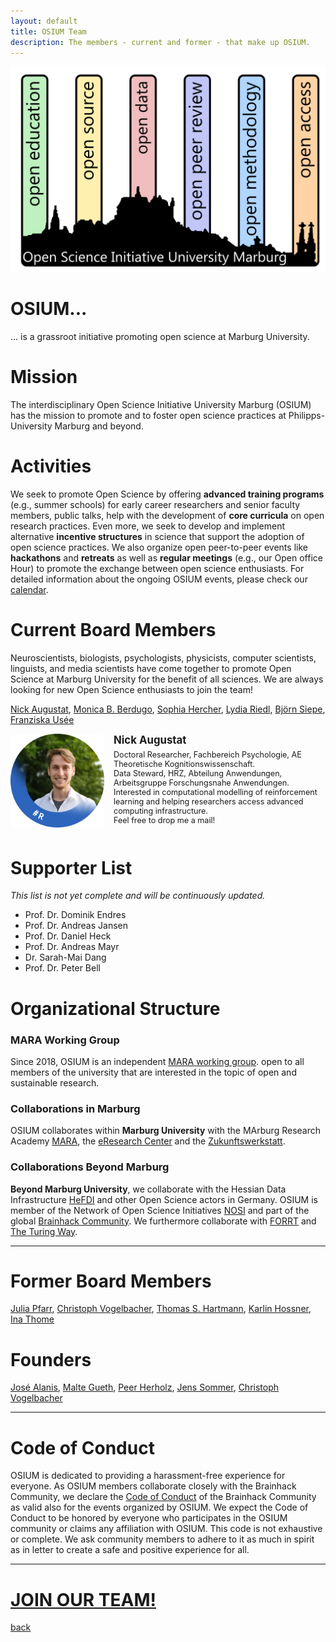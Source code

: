 ```yaml
---
layout: default
title: OSIUM Team
description: The members - current and former - that make up OSIUM.
---
```


![OSIUM_Logo](./assets/images/OSIUM_logo.png)

# OSIUM...
... is a grassroot initiative promoting open science at Marburg University.

# Mission
The interdisciplinary Open Science Initiative University Marburg (OSIUM) has the mission to promote and to foster open science practices at Philipps-University Marburg and beyond.

# Activities
We seek to promote Open Science by offering **advanced training programs** (e.g., summer schools) for early career researchers and senior faculty members, public talks, help with the development of **core curricula** on open research practices. Even more, we seek to develop and implement alternative **incentive structures** in science that support the adoption of open science practices.
We also organize open peer-to-peer events like **hackathons** and **retreats** as well as **regular meetings** (e.g., our Open office Hour) to promote the exchange between open science enthusiasts.
For detailed information about the ongoing OSIUM events, please check our [calendar](./calendar-page.md).

# Current Board Members 

Neuroscientists, biologists, psychologists, physicists, computer scientists, linguists, and media scientists have come together to promote Open Science at Marburg University for the benefit of all sciences. We are always looking for new Open Science enthusiasts to join the team!

<a href="https://www.linkedin.com/in/niau/">Nick Augustat</a>, <a href="https://www.researchgate.net/profile/Monica-Berdugo-Moreno">Monica B. Berdugo</a>, <a href="https://www.uni-marburg.de/de/universitaet/lehre/zukunftswerkstatt/das-team/sophia-hercher">Sophia Hercher</a>, <a href="https://orcid.org/0000-0003-4131-7891">Lydia Riedl</a>, <a href="https://de.linkedin.com/in/bj%C3%B6rn-siepe-11a750219">Björn Siepe</a>, <a href="https://orcid.org/0000-0002-0949-2000">Franziska Usée</a>

<div style="overflow: auto; margin-bottom: 20px;">
  <img src="./assets/images/Nick_Augustat.png" alt="Nick Augustat" width="150" style="float: left; margin-right: 15px; border-radius: 8px;">
  <div style="overflow: hidden;">
    <a href="https://www.linkedin.com/in/niau/" style="font-weight: bold; font-size: 1.2em; text-decoration: none;">Nick Augustat</a>
    <p style="margin-top: 6px; font-size: 0.9em;">
      Doctoral Researcher, Fachbereich Psychologie, AE Theoretische Kognitionswissenschaft.<br>
      Data Steward, HRZ, Abteilung Anwendungen, Arbeitsgruppe Forschungsnahe Anwendungen.<br>
      Interested in computational modelling of reinforcement learning and helping researchers access advanced computing infrastructure.<br>
      Feel free to drop me a mail!
    </p>
  </div>
</div>


# Supporter List
_This list is not yet complete and will be continuously updated._

* Prof. Dr. Dominik Endres
* Prof. Dr. Andreas Jansen
* Prof. Dr. Daniel Heck
* Prof. Dr. Andreas Mayr
* Dr. Sarah-Mai Dang
* Prof. Dr. Peter Bell

# Organizational Structure
### MARA Working Group
Since 2018, OSIUM is an independent <a href="https://www.uni-marburg.de/en/mara/networking/academic-groups/working-group-35/arbeitsgruppe-35-open-science-initiative-university-marburg-2018">MARA working group</a>. open to all members of the university that are interested in the topic of open and sustainable research.

### Collaborations in Marburg
OSIUM collaborates within **Marburg University** with the MArburg Research Academy <a href="https://www.uni-marburg.de/en/mara/">MARA</a>, the <a href="https://www.uni-marburg.de/de/forschung/kontakt/eresearch">eResearch Center</a> and the <a href="https://www.uni-marburg.de/de/universitaet/lehre/zukunftswerkstatt">Zukunftswerkstatt</a>.

### Collaborations Beyond Marburg 
**Beyond Marburg University**, we collaborate with the Hessian Data Infrastructure <a href="https://www.uni-marburg.de/de/hefdi">HeFDI</a> and other Open Science actors in Germany.
OSIUM is member of the Network of Open Science Initiatives <a href="https://osf.io/tbkzh/">NOSI</a> and part of the global <a href="https://mattermost.brainhack.org/">Brainhack Community</a>. We furthermore collaborate with <a href="https://forrt.org/">FORRT</a> and <a href="https://the-turing-way.netlify.app/index.html">The Turing Way</a>.

---

# Former Board Members 
<a href="https://de.linkedin.com/in/julia-katharina-pfarr-2a6437236">Julia Pfarr</a>, <a href="https://github.com/vogelbac">Christoph Vogelbacher</a>, <a href="https://github.com/thecyclingcyclopse">Thomas S. Hartmann</a>, <a href="https://de.linkedin.com/in/karlinhossner">Karlin Hossner</a>, <a href="https://de.linkedin.com/in/ina-thome-a31766182">Ina Thome</a>

# Founders
<a href="https://github.com/JoseAlanis">José Alanis</a>, <a href="https://github.com/MalteGueth">Malte Gueth</a>, <a href="https://github.com/PeerHerholz">Peer Herholz</a>, <a href="https://www.ukgm.de/ugm_2/deu/umr_psy/umr_psy_team.php?id=1398">Jens Sommer</a>, <a href="https://github.com/vogelbac">Christoph Vogelbacher</a>


---

# Code of Conduct
OSIUM is dedicated to providing a harassment-free experience for everyone. As OSIUM members collaborate closely with the Brainhack Community, we declare the <a href="https://brainhack.org/code-of-conduct.html">Code of Conduct</a> of the Brainhack Community as valid also for the events organized by OSIUM. We expect the Code of Conduct to be honored by everyone who participates in the OSIUM community or claims any affiliation with OSIUM. This code is not exhaustive or complete. We ask community members to adhere to it as much in spirit as in letter to create a safe and positive experience for all.

---

# [JOIN OUR TEAM!](./join.md)

[back](./)
